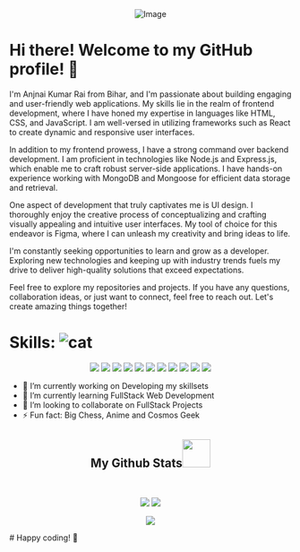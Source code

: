 <div align="center">
  <img src="https://github.com/AnjaniKumar1515/AnjaniKumar1515/assets/113346374/c6a08b3d-01d0-4948-b1f7-2dd7d5c68da7" alt="Image" />
</div>




# Hi there! Welcome to my GitHub profile! 👋

I'm Anjnai Kumar Rai from Bihar, and I'm passionate about building engaging and user-friendly web applications. My skills lie in the realm of frontend development, where I have honed my expertise in languages like HTML, CSS, and JavaScript. I am well-versed in utilizing frameworks such as React to create dynamic and responsive user interfaces.

In addition to my frontend prowess, I have a strong command over backend development. I am proficient in technologies like Node.js and Express.js, which enable me to craft robust server-side applications. I have hands-on experience working with MongoDB and Mongoose for efficient data storage and retrieval.

One aspect of development that truly captivates me is UI design. I thoroughly enjoy the creative process of conceptualizing and crafting visually appealing and intuitive user interfaces. My tool of choice for this endeavor is Figma, where I can unleash my creativity and bring ideas to life.

I'm constantly seeking opportunities to learn and grow as a developer. Exploring new technologies and keeping up with industry trends fuels my drive to deliver high-quality solutions that exceed expectations.

Feel free to explore my repositories and projects. If you have any questions, collaboration ideas, or just want to connect, feel free to reach out. Let's create amazing things together!





# Skills:     ![cat](https://github.com/AnjaniKumar1515/AnjaniKumar1515/assets/113346374/8bf9f4e6-fd5f-48c4-9239-b1cd703da1ea)



<p align="center">
 <img src="https://img.shields.io/badge/C-00599C?style=flat-square&logo=c&logoColor=white"/>
<img src="https://img.shields.io/badge/-java-E34A86?style=flat-square&logo=java"/>
<img src="https://img.shields.io/badge/-C++-00599C?style=flat-square&logo=c"/>
<img src="https://img.shields.io/badge/-HTML5-E34F26?style=flat-square&logo=html5&logoColor=white"/>
<img src="https://img.shields.io/badge/-CSS3-1572B6?style=flat-square&logo=css3"/>
<img src="https://img.shields.io/badge/-JavaScript-black?style=flat-square&logo=javascript"/>
<img src="https://img.shields.io/badge/-Nodejs-black?style=flat-square&logo=Node.js"/>
<img src="https://img.shields.io/badge/-React-black?style=flat-square&logo=react"/>
<img src="https://img.shields.io/badge/-MongoDB-black?style=flat-square&logo=mongodb"/>
<img src="https://img.shields.io/badge/-Git-black?style=flat-square&logo=git"/>
<img src="https://img.shields.io/badge/-GitHub-black?style=flat-square&logo=github"/>
</p>





- 🔭 I’m currently working on Developing my skillsets 
- 🌱 I’m currently learning FullStack Web Development 
- 👯 I’m looking to collaborate on FullStack Projects 
- ⚡ Fun fact: Big Chess, Anime and Cosmos Geek 


<h2 align="center">
  My Github Stats<img src="https://media.giphy.com/media/VgCDAzcKvsR6OM0uWg/giphy.gif" width="50">
</h2>
 
<br>
<p align = "center">
  <img  src = "https://github-readme-stats.vercel.app/api?username=AnjaniKumar1515&show_icons=true&theme=radical&line_height=27">
  <img src = "https://github-readme-stats.vercel.app/api/top-langs/?username=AnjaniKumar1515&hide=html,css,java,shaderlab,kotlin,hlsl&theme=radical">
</p>

<p align = "center">
 <img  src="https://github-readme-streak-stats.herokuapp.com/?user=AnjaniKumar1515&show_icons=true&locale=en&layout=compact&theme=radical&line_height=0" />
</p> 
# Happy coding! 🚀

